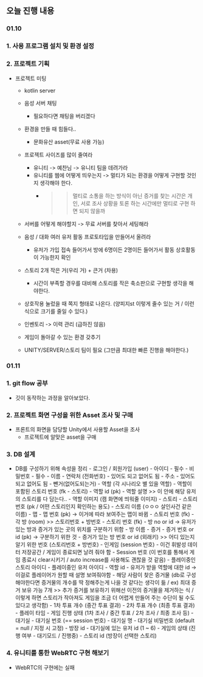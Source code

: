 ## 오늘 진행 내용


### 01.10
### 1. 사용 프로그램 설치 및 환경 설정
### 2. 프로젝트 기획
- 프로젝트 미팅
    - kotlin server
    - 음성 서버 채팅
        - 필요하다면 채팅을 버리겠다
    - 환경을 만들 때 힘들다..
        - 문화유산 asset(무료 사용 가능)

    - 프로젝트 사이즈를 많이 줄여라
        - 유니티 -> 예찬님 -> 유니티 팀을 데려가라
        - 유니티를 웹에 어떻게 띄우는지 -> 멀티가 되는 환경을 어떻게 구현할 것인지 생각해야 한다.
            - >> 멀티로 소통을 하는 방식이 아닌 증거를 찾는 시간은 개인, 서로 조사 상황을 토론 하는 시간에만 멀티로 구현 하면 되지 않을까
    - 서버를 어떻게 해야할지 -> 무료 서버를 찾아서 세팅해라
    - 음성 / 대화 여러 유저 활동 프로토타입을 만들어서 올려라
        - 유저가 가입 접속 들어가서 방에 6명이든 2명이든 들어가서 활동 상호활동이 가능한지 확인
    - 스토리 2개 작은 거(우리 거) + 큰거 (차용)
        - 시간이 부족할 경우를 대비해 스토리를 작은 축소판으로 구현할 생각을 해야한다.
    - 상호작용 눌렀을 때 쪽지 형태로 나온다. (양피지st 이렇게 줄수 있는 거 / 이런 식으로 크기를 줄일 수 있다.)
    - 인벤토리 -> 이력 관리 (급하진 않음)
    - 게임이 돌아갈 수 있는 환경 갖추기
    - UNITY/SERVER/스토리 팀이 필요 (그만큼 최대한 빠른 진행을 해야한다.)

### 01.11
### 1. git flow 공부
- 깃이 동작하는 과정을 알아보았다.
### 2. 프로젝트 화면 구성을 위한 Asset 조사 및 구매
- 프론트의 화면을 담당할 Unity에서 사용할 Asset을 조사
    - 프로젝트에 알맞은 asset을 구매
### 3. DB 설계
- DB를 구성하기 위해 속성을 정리
        - 로그인 / 회원가입 (user)
            - 아이디 - 필수
            - 비밀번호 - 필수
            - 이름
            - 연락처 (전화번호) - 있어도 되고 없어도 됨
            - 주소 - 있어도 되고 없어도 됨
            - 뺀거(없어도되는거)
        - 역할 (각 시나리오 별 있을 역할)
            - 역할이 포함된 스토리 번호 (fk - 스토리)
            - 역할 id (pk)
            - 역할 설명 >> 이 안에 해당 유저의 스토리를 다 담는다..
            - 역할 이미지 (캠 화면에 띄워줄 이미지)
        - 스토리
            - 스토리 번호 (pk / 어떤 스토리인지 확인하는 용도)
            - 스토리 이름 (ㅇㅇㅇ 살인사건 같은 이름)
        - 맵
            - 맵 번호 (pk) → 이거에 따라 보여주는 맵이 바뀜
            - 스토리 번호 (fk)
        - 각 방 (room) >> 스토리번호 + 방번호
            - 스토리 번호 (fk)
            - 방 no or id → 유저가 있는 방과 증거가 있는 곳의 위치를 구분하기 위함
            - 방 이름
        - 증거
            - 증거 번호 or id (pk) -> 구분하기 위한 것
            - 증거가 있는 방 번호 or id (외래키) >> 어디 있는지 알기 위한 번호 (스토리번호 + 방번호)
        - 인게임 (session 번호) - 이건 휘발성 데이터 저장공간 / 게임이 종료되면 날려 줘야 함
            - Session 번호 (이 번호를 통해서 게임 종료시 clear시키기 / auto increase를 사용해도 괜찮을 것 같음)
            - 플레이중인 스토리 아이디
            - 플레이중인 유저 아이디
            - 역할 id - 유저가 받을 역할에 대한 id → 이걸로 플레이어가 원할 때 설명 보여줘야함
            - 해당 사람이 찾은 증거물 (db로 구성해야한다면 증거물의 개수를 딱 정해주는게 나을 것 같다는 생각이 듦 /   ex) 최대 증거 보유 가능 7개 >> 추가 증거를 보유하기 위해선 이전의 증거물을 제거하는 식 / 이렇게 하면 스토리가 작아져도 게임을 조금 더 어렵게 만들어 주는 수단이 될 수도 있다고 생각함)
            - 1차 투표 개수 (중간 투표 결과)
            - 2차 투표 개수 (최종 투표 결과)
            - 플레이 타임
            - 게임 진행 상태 (1차 조사 / 중간 투표 / 2차 조사 / 최종 조사 등)
        - 대기실
            - 대기실 번호 (== session 번호)
            - 대기실 명
            - 대기실 비밀번호 (default = null / 지정 시 고정)
            - 방장 id
            - 대기실에 있는 유저 id (1 ~ 6)
            - 게임의 상태 (진행 여부 - 대기모드 / 진행중)
            - 스토리 id (방장이 선택한 스토리)
### 4. 유니티를 통한 WebRTC 구현 해보기
- WebRTC의 구현에는 실패

